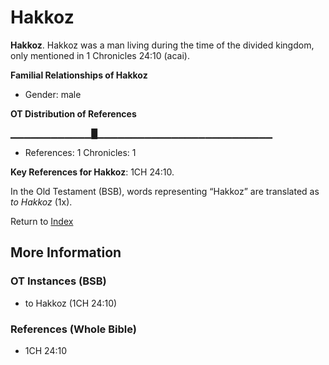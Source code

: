 # Hakkoz
**Hakkoz**. 
Hakkoz was a man living during the time of the divided kingdom, only mentioned in 1 Chronicles 24:10 (acai). 




**Familial Relationships of Hakkoz**


* Gender: male


**OT Distribution of References**

▁▁▁▁▁▁▁▁▁▁▁▁█▁▁▁▁▁▁▁▁▁▁▁▁▁▁▁▁▁▁▁▁▁▁▁▁▁▁
* References: 1 Chronicles: 1



**Key References for Hakkoz**: 
1CH 24:10. 


In the Old Testament (BSB), words representing “Hakkoz” are translated as 
*to Hakkoz* (1x). 




Return to [Index](00-Index.md)

## More Information

### OT Instances (BSB)

* to Hakkoz (1CH 24:10)



### References (Whole Bible)

* 1CH 24:10



